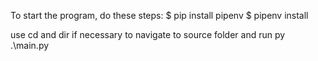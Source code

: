 To start the program, do these steps:
$ pip install pipenv
$ pipenv install

use cd and dir if necessary to navigate to source folder and run
py .\main.py
